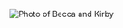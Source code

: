 ![Photo of Becca and Kirby](https://avatars.githubusercontent.com/u/76230071?s=460&u=f5669b4a73e6ac29ec46f9cab642afce589aa022&v=4)
